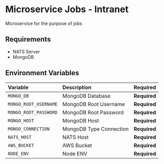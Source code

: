 
# Microservice Jobs - Intranet

Microservice for the purpose of jobs 

## Requirements

- NATS Server
- MongoDB

## Environment Variables

| Variable              | Description                 | Required     |
| :-------------------- | :---------------------------| :------------|
| `MONGO_DB`            | MongoDB Database            | **Required** |
| `MONGO_ROOT_USERNAME` | MongoDB Root Username       | **Required** |
| `MONGO_ROOT_PASSWORD` | MongoDB Root Password       | **Required** |
| `MONGO_HOST`          | MongoDB Host                | **Required** |
| `MONGO_CONNECTION`    | MongoDB Type Connection     | **Required** |
| `NATS_HOST`           | NATS Host                   | **Required** |
| `AWS_BUCKET`          | AWS Bucket                  | **Required** |
| `NODE_ENV`            | Node ENV                    | **Required** |